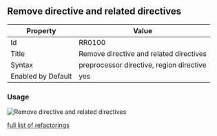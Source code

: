 ## Remove directive and related directives

Property | Value
--- | --- 
Id | RR0100
Title | Remove directive and related directives
Syntax | preprocessor directive, region directive
Enabled by Default | yes

### Usage

![Remove directive and related directives](../../images/refactorings/RemoveDirectiveAndRelatedDirectives.png)

[full list of refactorings](Refactorings.md)
